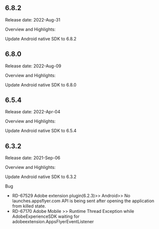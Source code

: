 
## 6.8.2
Release date: 2022-Aug-31

Overview and Highlights:

Update Android native SDK to 6.8.2

## 6.8.0
Release date: 2022-Aug-09

Overview and Highlights:

Update Android native SDK to 6.8.0

## 6.5.4
Release date: 2022-Apr-04

Overview and Highlights:

Update Android native SDK to 6.5.4

## 6.3.2
Release date: 2021-Sep-06

Overview and Highlights:

Update Android native SDK to 6.3.2

Bug 
- RD-67529 Adobe extension plugin(6.2.3)>> Android>> No launches.appsflyer.com API is being sent after opening the application from killed state.
- RD-67170 Adobe Mobile >> Runtime Thread Exception while AdobeExperienceSDK waiting for adobeextension.AppsFlyerEventListener
